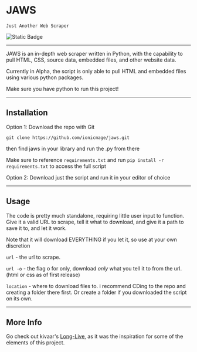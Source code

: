# JAWS

```Just Another Web Scraper```

![Static Badge](https://img.shields.io/badge/Read_The_Docs!-docs.ionicmage.com-red)

----

JAWS is an in-depth web scraper written in Python, with the capability to pull HTML, CSS, source data, embedded files, and other website data. 

Currently in Alpha, the script is only able to pull HTML and embedded files using various python packages.

Make sure you have python to run this project!

----

## Installation

Option 1: Download the repo with Git 

```git clone https://github.com/ionicmage/jaws.git```

then find jaws in your library and run the .py from there

Make sure to reference ```requirements.txt``` and run ```pip install -r requirements.txt``` to access the full script

Option 2: Download just the script and run it in your editor of choice

----

## Usage

The code is pretty much standalone, requiring little user input to function. Give it a valid URL to scrape, tell it what to download, and give it a path to save it to, and let it work.

Note that it will download EVERYTHING if you let it, so use at your own discretion


```url``` - the url to scrape. 

```url -o``` - the flag o for only, download *only* what you tell it to from the url. (html or css as of first release)

```location``` - where to download files to. i recommend CDing to the repo and creating a folder there first. Or create a folder if you downloaded the script on its own.

----

## More Info

Go check out kivaar's [Long-Live](https://github.com/kivaar/long-live), as it was the inspiration for some of the elements of this project.




    
